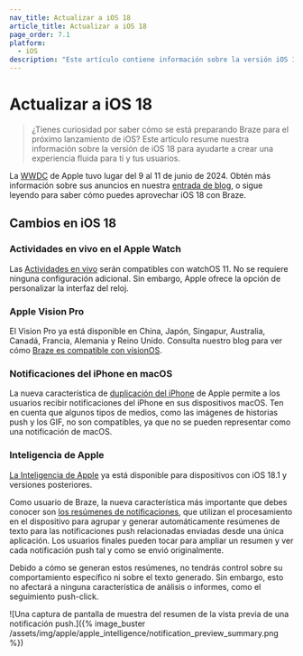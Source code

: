 ```yaml
---
nav_title: Actualizar a iOS 18
article_title: Actualizar a iOS 18
page_order: 7.1
platform: 
  - iOS
description: "Este artículo contiene información sobre la versión iOS 18 para ayudarte a actualizar tu SDK fácilmente."
---
```


# Actualizar a iOS 18

> ¿Tienes curiosidad por saber cómo se está preparando Braze para el próximo lanzamiento de iOS? Este artículo resume nuestra información sobre la versión de iOS 18 para ayudarte a crear una experiencia fluida para ti y tus usuarios.

La [WWDC](https://developer.apple.com/wwdc24/) de Apple tuvo lugar del 9 al 11 de junio de 2024. Obtén más información sobre sus anuncios en nuestra [entrada de blog](https://www.braze.com/resources/articles/wwdc-announcements-bring-apple-intelligence-rcs-and-more-to-ios-18), o sigue leyendo para saber cómo puedes aprovechar iOS 18 con Braze.

## Cambios en iOS 18

### Actividades en vivo en el Apple Watch

Las [Actividades en vivo](https://www.braze.com/docs/developer_guide/push_notifications/live_notifications/?sdktab=swift) serán compatibles con watchOS 11. No se requiere ninguna configuración adicional. Sin embargo, Apple ofrece la opción de personalizar la interfaz del reloj.

### Apple Vision Pro

El Vision Pro ya está disponible en China, Japón, Singapur, Australia, Canadá, Francia, Alemania y Reino Unido. Consulta nuestro blog para ver cómo [Braze es compatible con visionOS](https://www.braze.com/resources/articles/building-braze-a-new-era-of-customer-engagement-braze-announces-visionos-support).

### Notificaciones del iPhone en macOS

La nueva característica de [duplicación del iPhone](https://www.apple.com/newsroom/2024/06/macos-sequoia-takes-productivity-and-intelligence-on-mac-to-new-heights/) de Apple permite a los usuarios recibir notificaciones del iPhone en sus dispositivos macOS. Ten en cuenta que algunos tipos de medios, como las imágenes de historias push y los GIF, no son compatibles, ya que no se pueden representar como una notificación de macOS.

### Inteligencia de Apple

[La Inteligencia de Apple](https://developer.apple.com/documentation/Updates/Apple-Intelligence) ya está disponible para dispositivos con iOS 18.1 y versiones posteriores.

Como usuario de Braze, la nueva característica más importante que debes conocer son [los resúmenes de notificaciones](https://support.apple.com/en-us/108781), que utilizan el procesamiento en el dispositivo para agrupar y generar automáticamente resúmenes de texto para las notificaciones push relacionadas enviadas desde una única aplicación. Los usuarios finales pueden tocar para ampliar un resumen y ver cada notificación push tal y como se envió originalmente.

Debido a cómo se generan estos resúmenes, no tendrás control sobre su comportamiento específico ni sobre el texto generado. Sin embargo, esto no afectará a ninguna característica de análisis o informes, como el seguimiento push-click.

![Una captura de pantalla de muestra del resumen de la vista previa de una notificación push.]({% image_buster /assets/img/apple/apple_intelligence/notification_preview_summary.png %})

